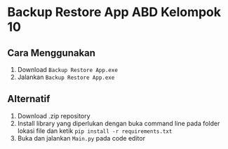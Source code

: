 # Backup Restore App ABD Kelompok 10
## Cara Menggunakan
1. Download ```Backup Restore App.exe```
2. Jalankan ```Backup Restore App.exe```
## Alternatif
1. Download .zip repository
2. Install library yang diperlukan dengan buka command line pada folder lokasi file dan ketik ```pip install -r requirements.txt```
3. Buka dan jalankan ```Main.py``` pada code editor
